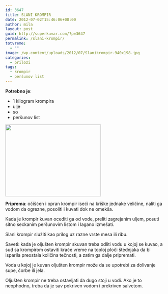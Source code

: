 ```yaml
---
id: 3647
title: SLANI KROMPIR
date: 2012-07-02T15:46:06+00:00
author: mila
layout: post
guid: http://superkuvar.com/?p=3647
permalink: /slani-krompir/
totvreme:
  - ""
image: /wp-content/uploads/2012/07/Slanikrompir-940x198.jpg
categories:
  - prilozi
tags:
  - krompir
  - peršunov list
---
```

**Potrebno je**:

  * 1 kilogram krompira
  * ulje
  * so
  * peršunov list

<img class="alignnone size-medium wp-image-3648" title="Slanikrompir" src="/wp-content/uploads/2012/07/Slanikrompir-e1341243864452-1024x768.jpg" alt="" width="300" height="225" /> 

**Priprema**: očišćen i opran krompir iseći na kriške jednake veličine, naliti ga vodom da ogrezne, posoliti i kuvati dok ne omekša.

Kada je krompir kuvan ocediti ga od vode, preliti zagrejanim uljem, posuti sitno seckanim peršunovim listom i lagano izmešati.

Slani krompir služiti kao prilog uz razne vrste mesa ili ribu.

Saveti: kada je oljušten krompir skuvan treba odliti vodu u kojoj se kuvao, a sud sa krompirom ostaviti kraće vreme na toploj ploči štednjaka da bi isparila preostala količina tečnosti, a zatim ga dalje pripremati.

Voda u kojoj je kuvan oljušten krompir može da se upotrebi za dolivanje supe, čorbe ili jela.

Oljušten krompir ne treba ostavljati da dugo stoji u vodi. Ako je to neophodno, treba da je sav pokriven vodom i prekriven salvetom.

&nbsp;